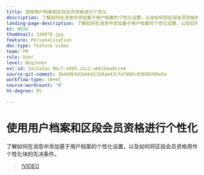 ```yaml
---
title: 使用用户档案和区段会员资格进行个性化
description: 了解如何在消息中添加基于用户档案的个性化设置，以及如何将区段会员资格用作个性化块的先决条件。
landing-page-description: 了解如何在消息中添加基于用户档案的个性化设置，以及如何将区段会员资格用作个性化块的先决条件。
kt: 8034
thumbnail: 334078.jpg
feature: Personalization
doc-type: feature video
team: PM
role: User
level: Beginner
exl-id: 3a11a1ac-9bc7-4485-a1c2-a6b1beabcce4
source-git-commit: 3b448b9d3ebb411b9ae43cfefdb0c03690399e5e
workflow-type: tm+mt
source-wordcount: '0'
ht-degree: 0%

---
```


# 使用用户档案和区段会员资格进行个性化

了解如何在消息中添加基于用户档案的个性化设置，以及如何将区段会员资格用作个性化块的先决条件。

>[!VIDEO](https://video.tv.adobe.com/v/334078?quality=12)
